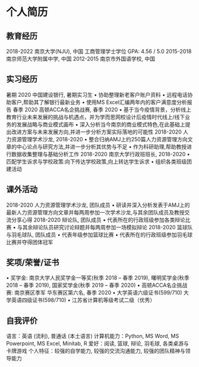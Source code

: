 # 个人简历


## 教育经历

2018-2022          南京大学(NJU), 中国
                       工商管理学士学位
                       GPA: 4.56 / 5.0
2015-2018          南京师范大学附属中学, 中国
2012-2015          南京市外国语学校, 中国

## 实习经历
暑期 2020          中国建设银行, 暑期实习生
                          •  协助整理新老客户账户资料
                          •  远程电话协助客户,帮助其了解银行最新业务
                          •  使用MS Excel汇编两年内的客户满意度分析报告
春季 2020        高顿ACCA名企挑战赛, 春季 2020
                          •  基于当今疫情背景，分析线上教育行业未来发展的挑战与机遇点，并为学而思网校设计后疫情时代线上/线下业务的发展战略与商业模式画布
                          •  深入分析当今南京的商业模式特色,在此基础上提出改进方案与未来发展方向,并进一步分析方案实际落地的可能性
2018-2020         人力资源管理学术沙龙, 2018-2020
                          •  整合归纳AMJ上约250篇人力资源管理方向文章的中心论点与研究方法,并进一步分析其优势与不足
                          •  作为科研助理,帮助教授进行数据收集整理与基础分析工作
2018-2020         南京大学行政班班长, 2018-2020
                          •  匹配学生诉求与学校政策:向下传达学校政策,向上转达学生诉求
                          •  组织各类班级团建活动

## 课外活动
2018-2020         人力资源管理学术沙龙, 团队成员
                          •  研读并深入分析发表于AMJ上的最新人力资源管理方向文章并每两周参加一次学术沙龙,与其余团队成员及教授交流分享心得
2018-2020         辩论队, 团队成员
                          •  代表所在的行政班级参加各类辩论比赛
                          •  与其余辩论队员研究讨论辩题并每两周参加一场模拟辩论
2018-2020         篮球队与羽毛球队, 团队成员
                          •  代表年级参加篮球比赛
                          •  代表所在的行政班级参加羽毛球比赛并夺得团体冠军

## 奖项/荣誉/证书
•  奖学金: 南京大学人民奖学金一等奖(秋季 2018 – 春季 2019), 曙明奖学金(秋季 2018 – 春季 2019), 国家奖学金(秋季 2019 – 春季 2020)
•  高顿ACCA名企挑战赛: 南京赛区季军 华东赛区第六名, 春季 2020
•  大学英语六级证书(599/710) 大学英语四级证书(598/710)
•  江苏省计算机等级考试二级（优秀）

## 自我评价
语言：英语 (流利), 普通话 (本土语言)
计算机能力：Python, MS Word, MS Powerpoint, MS Excel, Minitab, R
爱好：阅读, 篮球, 辩论, 羽毛球, 各类桌游与卡牌游戏
个人特征：较强的自学能力, 较强的交流沟通能力, 较强的团队精神与领导能力


